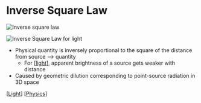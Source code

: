 # Inverse Square Law

![Inverse square law](/assets/second-brain/2020-10-05-13-31-12.png)

![Inverse Square Law for light](/assets/second-brain/2020-10-05-13-29-21.png)

- Physical quantity is inversely proportional to the square of the distance from source --> quantity
  - For [[light]], apparent brightness of a source gets weaker with distance
- Caused by geometric dilution corresponding to point-source radiation in 3D space

[[Light]] [[Physics]]

[//begin]: # "Autogenerated link references for markdown compatibility"
[light]: light "Light"
[physics]: physics "Physics"
[//end]: # "Autogenerated link references"